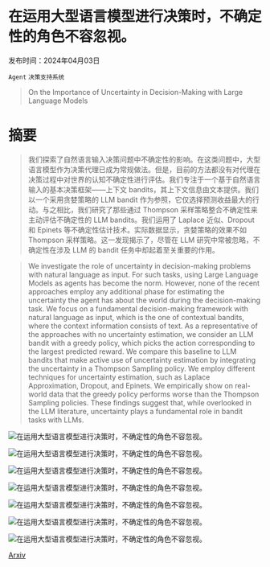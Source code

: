 # 在运用大型语言模型进行决策时，不确定性的角色不容忽视。

发布时间：2024年04月03日

`Agent` `决策支持系统`

> On the Importance of Uncertainty in Decision-Making with Large Language Models

# 摘要

> 我们探索了自然语言输入决策问题中不确定性的影响。在这类问题中，大型语言模型作为决策代理已成为常规做法。但是，目前的方法都没有对代理在决策过程中对世界的认知不确定性进行评估。我们专注于一个基于自然语言输入的基本决策框架——上下文 bandits，其上下文信息由文本提供。我们以一个采用贪婪策略的 LLM bandit 作为参照，它仅选择预测收益最大的行动。与之相比，我们研究了那些通过 Thompson 采样策略整合不确定性来主动评估不确定性的 LLM bandits。我们运用了 Laplace 近似、Dropout 和 Epinets 等不确定性估计技术。实际数据显示，贪婪策略的效果不如 Thompson 采样策略。这一发现揭示了，尽管在 LLM 研究中常被忽略，不确定性在涉及 LLM 的 bandit 任务中却起着至关重要的作用。

> We investigate the role of uncertainty in decision-making problems with natural language as input. For such tasks, using Large Language Models as agents has become the norm. However, none of the recent approaches employ any additional phase for estimating the uncertainty the agent has about the world during the decision-making task. We focus on a fundamental decision-making framework with natural language as input, which is the one of contextual bandits, where the context information consists of text. As a representative of the approaches with no uncertainty estimation, we consider an LLM bandit with a greedy policy, which picks the action corresponding to the largest predicted reward. We compare this baseline to LLM bandits that make active use of uncertainty estimation by integrating the uncertainty in a Thompson Sampling policy. We employ different techniques for uncertainty estimation, such as Laplace Approximation, Dropout, and Epinets. We empirically show on real-world data that the greedy policy performs worse than the Thompson Sampling policies. These findings suggest that, while overlooked in the LLM literature, uncertainty plays a fundamental role in bandit tasks with LLMs.

![在运用大型语言模型进行决策时，不确定性的角色不容忽视。](../../../paper_images/2404.02649/x1.png)

![在运用大型语言模型进行决策时，不确定性的角色不容忽视。](../../../paper_images/2404.02649/x2.png)

![在运用大型语言模型进行决策时，不确定性的角色不容忽视。](../../../paper_images/2404.02649/x3.png)

![在运用大型语言模型进行决策时，不确定性的角色不容忽视。](../../../paper_images/2404.02649/x4.png)

![在运用大型语言模型进行决策时，不确定性的角色不容忽视。](../../../paper_images/2404.02649/x5.png)

![在运用大型语言模型进行决策时，不确定性的角色不容忽视。](../../../paper_images/2404.02649/x6.png)

![在运用大型语言模型进行决策时，不确定性的角色不容忽视。](../../../paper_images/2404.02649/x7.png)

[Arxiv](https://arxiv.org/abs/2404.02649)